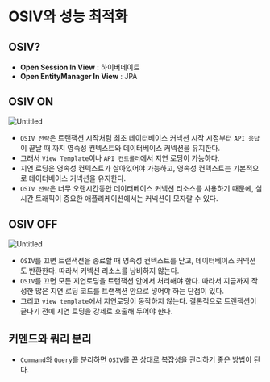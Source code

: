 # OSIV와 성능 최적화

## OSIV?

- **Open Session In View** : 하이버네이트
- **Open EntityManager In View** : JPA

## OSIV ON

![Untitled](OSIV%E1%84%8B%E1%85%AA%20%E1%84%89%E1%85%A5%E1%86%BC%E1%84%82%E1%85%B3%E1%86%BC%20%E1%84%8E%E1%85%AC%E1%84%8C%E1%85%A5%E1%86%A8%E1%84%92%E1%85%AA%206bc7a84e1cd245c2bbcf675227cfae46/Untitled.png)

- `OSIV 전략`은 트랜잭션 시작처럼 최초 데이터베이스 커넥션 시작 시점부터 `API 응답`이 끝날 때 까지 영속성 컨텍스트와 데이터베이스 커넥션을 유지한다.
- 그래서 `View Template`이나 `API 컨트롤러`에서 지연 로딩이 가능하다.
- 지연 로딩은 영속성 컨텍스트가 살아있어야 가능하고, 영속성 컨텍스트는 기본적으로 데이터베이스 커넥션을 유지한다.
- `OSIV 전략`은 너무 오랜시간동안 데이터베이스 커넥션 리소스를 사용하기 때문에, 실시간 트래픽이 중요한 애플리케이션에서는 커넥션이 모자랄 수 있다.

## **OSIV OFF**

![Untitled](OSIV%E1%84%8B%E1%85%AA%20%E1%84%89%E1%85%A5%E1%86%BC%E1%84%82%E1%85%B3%E1%86%BC%20%E1%84%8E%E1%85%AC%E1%84%8C%E1%85%A5%E1%86%A8%E1%84%92%E1%85%AA%206bc7a84e1cd245c2bbcf675227cfae46/Untitled%201.png)

- `OSIV`를 끄면 트랜잭션을 종료할 때 영속성 컨텍스트를 닫고, 데이터베이스 커넥션도 반환한다. 따라서 커넥션 리소스를 낭비하지 않는다.
- `OSIV`를 끄면 모든 지연로딩을 트랜잭션 안에서 처리해야 한다. 따라서 지금까지 작성한 많은 지연 로딩 코드를 트랜잭션 안으로 넣어야 하는 단점이 있다.
- 그리고 `view template`에서 지연로딩이 동작하지 않는다. 결론적으로 트랜잭션이 끝나기 전에 지연 로딩을 강제로 호출해 두어야 한다.

## 커멘드와 쿼리 분리

- `Command`와 `Query`를 분리하면 `OSIV`를 끈 상태로 복잡성을 관리하기 좋은 방법이 된다.